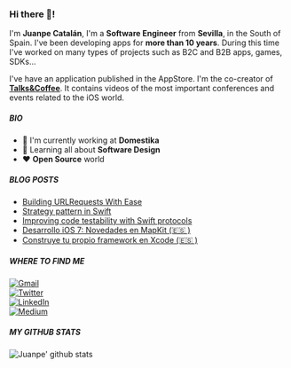 ### Hi there 👋!

I'm **Juanpe Catalán**, I'm a **Software Engineer** from **Sevilla**, in the South of Spain. I've been developing apps for **more than 10 years**. During this time I've worked on many types of projects such as B2C and B2B apps, games, SDKs...

I've have an application published in the AppStore. I'm the co-creator of [**Talks&Coffee**](https://apps.apple.com/es/app/talks-coffee/id1466240063). It contains videos of the most important conferences and events related to the iOS world.

##### BIO

- 🏢 I'm currently working at **Domestika**
- 🌱 Learning all about **Software Design**
- ❤️ **Open Source** world

##### BLOG POSTS
- [Building URLRequests With Ease](https://betterprogramming.pub/building-urlrequests-with-ease-f0136cdd56c3)
- [Strategy pattern in Swift](https://medium.com/@JuanpeCatalan/strategy-pattern-in-swift-1462dbddd9fe)
- [Improving code testability with Swift protocols](https://medium.com/@JuanpeCatalan/solving-dependencies-in-swift-9ee6ad4a8941)
- [Desarrollo iOS 7: Novedades en MapKit (🇪🇸 )](http://www.migueldiazrubio.com/2013/10/24/desarrollo-ios-7-novedades-en-mapkit/)
- [Construye tu propio framework en Xcode (🇪🇸 )](http://www.migueldiazrubio.com/2013/08/29/desarrollo-ios-construye-tu-propio-framework-en-xcode/)


##### WHERE TO FIND ME 
<a href="mailto:juanpecm@gmail.com" target="_blank"><img alt="Gmail" src="https://img.shields.io/badge/Gmail-%23ffffff.svg?&style=for-the-badge&logo=gmail" /></a><br/><a href="https://twitter.com/JuanpeCatalan" target="_blank"><img alt="Twitter" src="https://img.shields.io/badge/Twitter-%23ffffff.svg?&style=for-the-badge&logo=twitter" /></a><br/><a href="https://www.linkedin.com/in/juan-pedro-catalan-8a58a825/" target="_blank"><img alt="LinkedIn" src="https://img.shields.io/badge/Linkedin-%23ffffff.svg?&style=for-the-badge&logo=linkedin&logoColor=rgb(10,102,194)" /></a><br/><a href="https://medium.com/@JuanpeCatalan" target="_blank"><img alt="Medium" src="https://img.shields.io/badge/Medium-%23ffffff.svg?&style=for-the-badge&logo=medium&logoColor=black" /></a>
</p>

##### MY GITHUB STATS 

![Juanpe' github stats](https://github-readme-stats.vercel.app/api?username=juanpe&count_private=true&show_icons=true)
